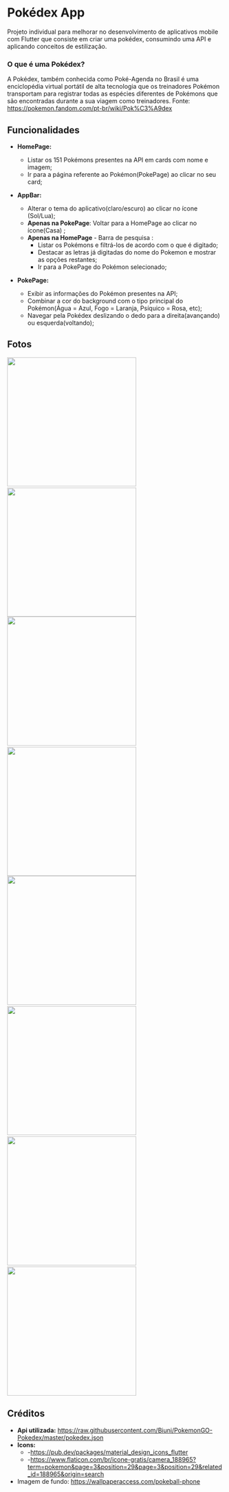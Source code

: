 # Pokédex App

Projeto individual para melhorar no desenvolvimento de aplicativos mobile com Flutter que consiste em criar uma pokédex, consumindo uma API e aplicando conceitos de estilização.
### O que é uma Pokédex? 
A Pokédex, também conhecida como Poké-Agenda no Brasil é uma enciclopédia virtual portátil de alta tecnologia que os treinadores Pokémon transportam para registrar todas as espécies diferentes de Pokémons que são encontradas durante a sua viagem como treinadores.
    Fonte: https://pokemon.fandom.com/pt-br/wiki/Pok%C3%A9dex
## Funcionalidades
- **HomePage:** 
    - Listar os 151 Pokémons presentes na API em cards com nome e imagem;
    - Ir para a página referente ao Pokémon(PokePage) ao clicar no seu card;

- **AppBar:** 
    - Alterar o tema do aplicativo(claro/escuro) ao clicar no ícone (Sol/Lua);
    - **Apenas na PokePage**: Voltar para a HomePage ao clicar no ícone(Casa) ;
    - **Apenas na HomePage** - Barra de pesquisa : 
        - Listar os Pokémons e filtrá-los de acordo com o que é digitado;
        - Destacar as letras já digitadas do nome do Pokemon e mostrar as opções restantes;
        - Ir para a PokePage do Pokémon selecionado;
    

-  **PokePage:**
    - Exibir as  informações do Pokémon presentes na API;
    - Combinar a cor do background com o tipo principal do Pokémon(Água = Azul, Fogo = Laranja, Psíquico = Rosa, etc);
    - Navegar pela Pokédex deslizando o dedo para a direita(avançando) ou esquerda(voltando); 
## Fotos 
<img src ="assets/images/Prints/Back-Black.jpg" width= "300">   &emsp;&emsp;&emsp;  <img src ="assets/images/Prints/Back-White.jpg" width= "300">
<img src ="assets/images/Prints/Search-Black.jpg" width= "300">   &emsp;&emsp;&emsp;  <img src ="assets/images/Prints/Search-White.jpg" width= "300">
<img src ="assets/images/Prints/Bulba-White.jpg" width= "300">   &emsp;&emsp;  <img src ="assets/images/Prints/Charmander-Black.jpg" width= "300"> &emsp;&emsp;  <img src ="assets/images/Prints/Squirtle-White.jpg" width= "300"> &emsp;&emsp;  <img src ="assets/images/Prints/Butterfree-Black.jpg" width= "300">


## Créditos

- **Api utilizada:** https://raw.githubusercontent.com/Biuni/PokemonGO-Pokedex/master/pokedex.json
- **Icons:** 
    - -https://pub.dev/packages/material_design_icons_flutter
    - -https://www.flaticon.com/br/icone-gratis/camera_188965?term=pokemon&page=3&position=29&page=3&position=29&related_id=188965&origin=search
- Imagem de fundo: https://wallpaperaccess.com/pokeball-phone
## 
